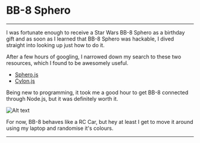 # BB-8 Sphero
***
I was fortunate enough to receive a Star Wars BB-8 Sphero as a birthday gift and as soon as I learned that BB-8 Sphero was hackable, I dived straight into looking up just how to do it.

After a few hours of googling, I narrowed down my search to these two resources, which I found to be awesomely useful.

- [Sphero.js](https://github.com/orbotix/sphero.js)
- [Cylon.js](https://cylonjs.com/documentation/drivers/bb8/)

Being new to programming, it took me a good hour to get BB-8 connected through Node.js, but it was definitely worth it.

![Alt text](http://i.imgur.com/cvQYSTo.gif)

For now, BB-8 behaves like a RC Car, but hey at least I get to move it around using my laptop and randomise it's colours.
***
